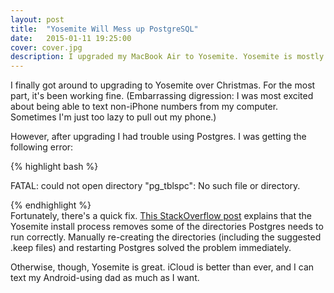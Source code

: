 ```yaml
---
layout: post
title:  "Yosemite Will Mess up PostgreSQL"
date:   2015-01-11 19:25:00
cover: cover.jpg
description: I upgraded my MacBook Air to Yosemite. Yosemite is mostly great, but created a minor problem with PostgreSQL.
---
```


I finally got around to upgrading to Yosemite over Christmas. For the most part, it's been working fine. (Embarrassing digression: I was most excited about being able to text non-iPhone numbers from my computer. Sometimes I'm just too lazy to pull out my phone.)

However, after upgrading I had trouble using Postgres. I was getting the following error:

{% highlight bash %}

FATAL:  could not open directory "pg_tblspc": No such file or directory.

{% endhighlight %}
<br>
Fortunately, there's a quick fix. [This StackOverflow post][SO] explains that the Yosemite install process removes some of the directories Postgres needs to run correctly. Manually re-creating the directories (including the suggested .keep files) and restarting Postgres solved the problem immediately.

[SO]: http://stackoverflow.com/questions/25970132/pg-tblspc-missing-after-installation-of-os-x-yosemite

Otherwise, though, Yosemite is great. iCloud is better than ever, and I can text my Android-using dad as much as I want.